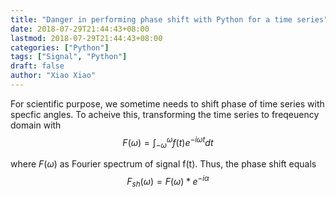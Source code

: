 ```yaml
---
title: "Danger in performing phase shift with Python for a time series" 
date: 2018-07-29T21:44:43+08:00
lastmod: 2018-07-29T21:44:43+08:00
categories: ["Python"] 
tags: ["Signal", "Python"]
draft: false
author: "Xiao Xiao"
---
```


For scientific purpose, we sometime needs to shift phase of time series with specfic angles.
To acheive this, transforming the time series to freqeuency domain with 
     $$F(\omega) = \int_{-\omega}^{\omega} f(t) e^{-i \omega t} dt$$

where $F(\omega)$ as Fourier spectrum of signal f(t). Thus, the phase shift equals 
$$F_{sh}(\omega) = F(\omega) * e^{-i \alpha}$$ 
<!--more-->
